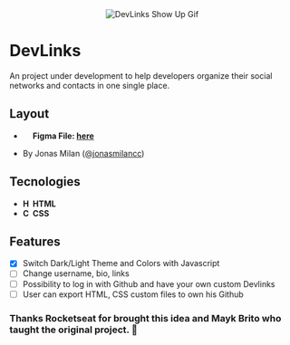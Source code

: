<div align="center">
  <img src="https://user-images.githubusercontent.com/79858234/177436911-ec47205f-8996-4ca2-85c7-9c8dcfe99a3d.gif" alt="DevLinks Show Up Gif" />
</div>

# DevLinks
An project under development to help developers organize their social networks and contacts in one single place.

## Layout
- <strong>
    <img src="https://cdn.jsdelivr.net/gh/devicons/devicon/icons/figma/figma-original.svg" style="width: 14px;" /> 
      Figma File: <a href="https://www.figma.com/community/file/1125601602315782027">here</a>
  </strong>
- <p>
    By Jonas Milan (<a href="https://www.instagram.com/jonasmilancc/">@jonasmilancc</a>)
  </p>

## Tecnologies
- <strong>
    <img src="https://cdn.jsdelivr.net/gh/devicons/devicon/icons/html5/html5-original.svg" alt="HTML5 Icon" style="width: 14px;" /> 
      HTML
  </strong>
- <strong>
    <img src="https://cdn.jsdelivr.net/gh/devicons/devicon/icons/css3/css3-original.svg" alt="CSS3 Icon" style="width: 14px;" /> 
      CSS
  </strong>

## Features
- [x] Switch Dark/Light Theme and Colors with Javascript
- [ ] Change username, bio, links
- [ ] Possibility to log in with Github and have your own custom Devlinks
- [ ] User can export HTML, CSS custom files to own his Github

### Thanks Rocketseat for brought this idea and Mayk Brito who taught the original project. :purple_heart:
